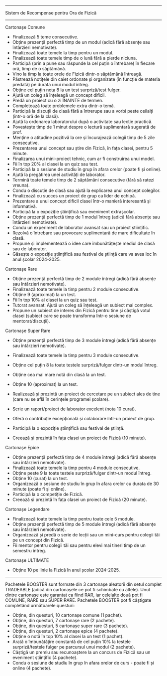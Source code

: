 *****************************************
Sistem de Recompense pentru Ora de Fizică
*****************************************

Cartonașe Comune

- Finalizează 5 teme consecutive.
- Obține prezență perfectă timp de un modul (adică fără absențe sau întârzieri nemotivate).
- Finalizează toate temele la timp pentru un modul.
- Finalizează toate temele timp de o lună fără a pierde niciuna.
- Participă (prin a pune sau răspunde la cel puțin o întrebare) în fiecare oră, timp de o săptămână.
- Vino la timp la toate orele de Fizică dintr-o săptămână întreagă.
- Păstrează notițele din caiet ordonate și organizate (în funcție de materia predată) pe durata unui modul întreg.
- Obține cel puțin nota 8 la un test surpriză/test fulger.
- Ajută un coleg să înțeleagă un concept dificil.
- Predă un proiect cu o zi ÎNAINTE de termen.
- Completează toate problemele extra dintr-o temă.
- Participă la discuții de clasă fără a întrerupe sau a vorbi peste ceilalți (într-o oră de la clasă).
- Ajută la ordonarea laboratorului după o activitate sau lecție practică.
- Povestește timp de 1 minut despre o lectură suplimentară sugerată de prof.
- Menține o atitudine pozitivă la ore și încurajează colegii timp de 5 zile consecutive.
- Prezentarea unui concept sau știre din Fizică, în fața clasei, pentru 5 minute.
- Finalizarea unui mini-proiect tehnic, cum ar fi construirea unui model.
- Fii în top 20% al clasei la un quiz sau test.
- Participă la o sesiune de studiu în grup în afara orelor (poate fi și online).
- Ajută la pregătirea unei activități de laborator.
- Termină toate temele timp de 2 săptămâni consecutive (fără să ratezi vreuna).
- Condu o discuție de clasă sau ajută la explicarea unui concept colegilor.
- Finalizează cu succes un proiect de grup ca lider de echipă.
- Prezentare a unui concept dificil clasei într-o manieră interesantă și informativă.
- Participă la o expoziție științifică sau eveniment extrașcolar.
- Obține prezență perfectă timp de 1 modul întreg (adică fără absențe sau întârzieri nemotivate).
- Condu un experiment de laborator avansat sau un proiect științific.
- Rezolvă o întrebare sau provocare suplimentară de mare dificultate în clasă.
- Propune și implementează o idee care îmbunătățește mediul de clasă sau de laborator.
- Găsește o expoziție științifică sau festival de știință care va avea loc în anul școlar 2024-2025.

Cartonașe Rare
- Obține prezență perfectă timp de 2 module întregi (adică fără absențe sau întârzieri nemotivate).
- Finalizează toate temele la timp pentru 2 module consecutive.
- Obține 9 (aproximat) la un test.
- Fii în top 10% al clasei la un quiz sau test.
- Tutorat avansat: Ajută un coleg să înțeleagă un subiect mai complex.
- Propune un subiect de interes din Fizică pentru tine și câștigă votul clasei (subiect care se poate transforma într-o sesiune de mentorat/discuții).

Cartonașe Super Rare
- Obține prezență perfectă timp de 3 module întregi (adică fără absențe sau întârzieri nemotivate).
- Finalizează toate temele la timp pentru 3 module consecutive.
- Obține cel puțin 8 la toate testele surpriză/fulger dintr-un modul întreg.
- Obține cea mai mare notă din clasă la un test.
- Obține 10 (aproximat) la un test.
- Realizează și prezintă un proiect de cercetare pe un subiect ales de tine (care nu se află în cerințele programei școlare).
- Scrie un raport/proiect de laborator excelent (nota 10 curat).
- Oferă o contribuție excepțională și colaborare într-un proiect de grup.
- Participă la o expoziție științifică sau festival de știință.

- Creează și prezintă în fața clasei un proiect de Fizică (10 minute).

Cartonașe Epice
- Obține prezență perfectă timp de 4 module întregi (adică fără absențe sau întârzieri nemotivate).
- Finalizează toate temele la timp pentru 4 module consecutive.
- Obține peste 9 la toate testele surpriză/fulger dintr-un modul întreg.
- Obține 10 (curat) la un test.
- Organizează o sesiune de studiu în grup în afara orelor cu durata de 30 minute (poate fi și online).
- Participă la o competiție de Fizică.
- Creează și prezintă în fața clasei un proiect de Fizică (20 minute).

Cartonașe Legendare
- Finalizează toate temele la timp pentru toate cele 5 module.
- Obține prezență perfectă timp de 5 module întregi (adică fără absențe sau întârzieri nemotivate).
- Organizează și predă o serie de lecții sau un mini-curs pentru colegii tăi pe un concept din Fizică.
- Fii mentor pentru colegii tăi sau pentru elevi mai tineri timp de un semestru întreg.

Cartonașe ULTIMATE
- Obține 10 pe linie la Fizică în anul școlar 2024-2025.

**************************************************************************************************************

Pachetele BOOSTER sunt formate din 3 cartonașe aleatorii din setul complet TRADEABLE (adică din cartonașele ce pot fi schimbate cu altele). Unul dintre cartonașe este garantat ca fiind RAR, iar celelalte două pot fi COMUNE, RARE sau SUPER RARE. Pachetele BOOSTER pot fi câștigate completând următoarele questuri:

- Obține, din questuri, 10 cartonașe comune (1 pachet).
- Obține, din questuri, 7 cartonașe rare (2 pachete).
- Obține, din questuri, 5 cartonașe super rare (3 pachete).
- Obține, din questuri, 2 cartonașe epice (4 pachete).
- Obține o notă în top 10% al clasei la un test (1 pachet).
- Arată o îmbunătățire constantă de cel puțin 10% la testele surpriză/testele fulger pe parcursul unui modul (2 pachete).
- Câștigă un premiu sau recunoaștere la un concurs de Fizică sau un eveniment științific (4 pachete).
- Condu o sesiune de studiu în grup în afara orelor de curs - poate fi și online (4 pachete).
